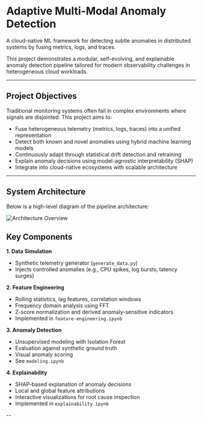 # Adaptive Multi-Modal Anomaly Detection

A cloud-native ML framework for detecting subtle anomalies in distributed systems by fusing metrics, logs, and traces.

This project demonstrates a modular, self-evolving, and explainable anomaly detection pipeline tailored for modern observability challenges in heterogeneous cloud workloads.

---

## Project Objectives

Traditional monitoring systems often fail in complex environments where signals are disjointed. This project aims to:

- Fuse heterogeneous telemetry (metrics, logs, traces) into a unified representation
- Detect both known and novel anomalies using hybrid machine learning models
- Continuously adapt through statistical drift detection and retraining
- Explain anomaly decisions using model-agnostic interpretability (SHAP)
- Integrate into cloud-native ecosystems with scalable architecture

---

## System Architecture

Below is a high-level diagram of the pipeline architecture:

![Architecture Overview](architecture/overview.png)


## Key Components
**1. Data Simulation**
- Synthetic telemetry generator (`generate_data.py`)
- Injects controlled anomalies (e.g., CPU spikes, log bursts, latency surges)

**2. Feature Engineering**
- Rolling statistics, lag features, correlation windows
- Frequency domain analysis using FFT
- Z-score normalization and derived anomaly-sensitive indicators
- Implemented in `feature-engineering.ipynb`

**3. Anomaly Detection**
- Unsupervised modeling with Isolation Forest
- Evaluation against synthetic ground truth
- Visual anomaly scoring
- See `modeling.ipynb`

**4. Explainability**
- SHAP-based explanation of anomaly decisions
- Local and global feature attributions
- Interactive visualizations for root cause inspection
- Implemented in `explainability.ipynb`

--

